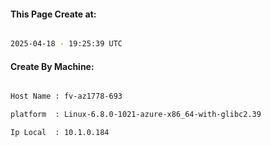 
   
#### This Page Create at:

```bash

2025-04-18 - 19:25:39 UTC

```

#### Create By Machine:

```bash

Host Name : fv-az1778-693

platform  : Linux-6.8.0-1021-azure-x86_64-with-glibc2.39

Ip Local  : 10.1.0.184

```

